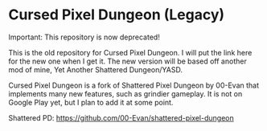 # Cursed Pixel Dungeon (Legacy)

Important: This repository is now deprecated!

This is the old repository for Cursed Pixel Dungeon. I will put the link here for the new one when I get it. The new version will be based off another mod of mine, Yet Another Shattered Dungeon/YASD.

Cursed Pixel Dungeon is a fork of Shattered Pixel Dungeon by 00-Evan that implements many new features, such as grindier gameplay. It is not on Google Play yet, but I plan to add it at some point.

Shattered PD: https://github.com/00-Evan/shattered-pixel-dungeon